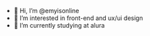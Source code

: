 - 👋 Hi, I’m @emyisonline
- 👀 I’m interested in front-end and ux/ui design
- 🌱 I’m currently studying at alura

<!---
emyisonline/emyisonline is a ✨ special ✨ repository because its `README.md` (this file) appears on your GitHub profile.
You can click the Preview link to take a look at your changes.
--->
